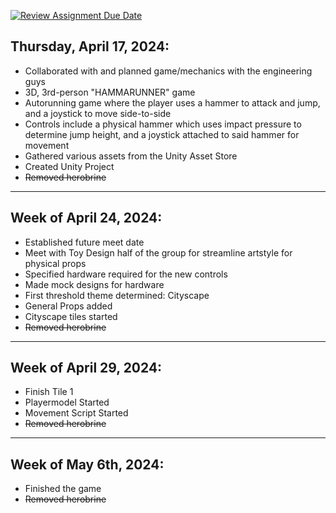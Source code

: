 [![Review Assignment Due Date](https://classroom.github.com/assets/deadline-readme-button-24ddc0f5d75046c5622901739e7c5dd533143b0c8e959d652212380cedb1ea36.svg)](https://classroom.github.com/a/I9Y6Lby2)


## **Thursday, April 17, 2024:**
- Collaborated with and planned game/mechanics with the engineering guys
- 3D, 3rd-person "HAMMARUNNER" game
 - Autorunning game where the player uses a hammer to attack and jump, and a joystick to move side-to-side
 - Controls include a physical hammer which uses impact pressure to determine jump height, and a joystick attached to said hammer for movement
- Gathered various assets from the Unity Asset Store
- Created Unity Project
- ~~Removed herobrine~~

***
## **Week of April 24, 2024:**
- Established future meet date
- Meet with Toy Design half of the group for streamline artstyle for physical props
- Specified hardware required for the new controls
- Made mock designs for hardware
- First threshold theme determined: Cityscape
- General Props added
- Cityscape tiles started
- ~~Removed herobrine~~

***
## **Week of April 29, 2024:**
- Finish Tile 1
- Playermodel Started
- Movement Script Started
- ~~Removed herobrine~~

***
## **Week of May 6th, 2024:**
- Finished the game
- ~~Removed herobrine~~
